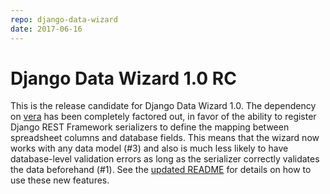 ```yaml
---
repo: django-data-wizard
date: 2017-06-16
---
```


# Django Data Wizard 1.0 RC

This is the release candidate for Django Data Wizard 1.0.   The dependency on [vera](https://github.com/powered-by-wq/vera) has been completely factored out, in favor of the ability to register Django REST Framework serializers to define the mapping between spreadsheet columns and database fields.  This means that the wizard now works with any data model (#3) and also is much less likely to have database-level validation errors as long as the serializer correctly validates the data beforehand (#1).  See the [updated README](../index.md#readme) for details on how to use these new features.
